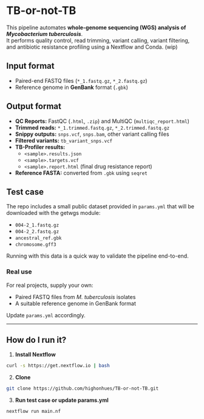 # TB-or-not-TB

This pipeline automates **whole-genome sequencing (WGS) analysis of *Mycobacterium tuberculosis***.  
It performs quality control, read trimming, variant calling, variant filtering, and antibiotic resistance profiling using a Nextflow and Conda. (wip) 



## Input format
- Paired-end FASTQ files (`*_1.fastq.gz`, `*_2.fastq.gz`)  
- Reference genome in **GenBank** format (`.gbk`)  



## Output format
- **QC Reports:** FastQC (`.html`, `.zip`) and MultiQC (`multiqc_report.html`)  
- **Trimmed reads:** `*_1.trimmed.fastq.gz`, `*_2.trimmed.fastq.gz`  
- **Snippy outputs:** `snps.vcf`, `snps.bam`, other variant calling files  
- **Filtered variants:** `tb_variant_snps.vcf`  
- **TB-Profiler results:**  
  - `<sample>.results.json`  
  - `<sample>.targets.vcf`  
  - `<sample>.report.html` (final drug resistance report)  
- **Reference FASTA:** converted from `.gbk` using `seqret`  



## Test case 
The repo includes a small public dataset provided in `params.yml` that will be downloaded with the getwgs module:  

- `004-2_1.fastq.gz`  
- `004-2_2.fastq.gz`  
- `ancestral_ref.gbk`  
- `chromosome.gff3`  

Running with this data is a quick way to validate the pipeline end-to-end.  

### Real use  
For real projects, supply your own:  
- Paired FASTQ files from *M. tuberculosis* isolates  
- A suitable reference genome in GenBank format  

Update `params.yml` accordingly.  

---

## How do I run it?  

1. **Install Nextflow**  
```bash
curl -s https://get.nextflow.io | bash
```

2. **Clone**
```bash
git clone https://github.com/highonhues/TB-or-not-TB.git
```
3. **Run test case or update params.yml**  
```bash
nextflow run main.nf
```
